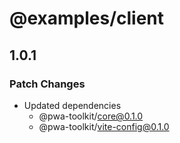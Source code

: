 # @examples/client

## 1.0.1

### Patch Changes

- Updated dependencies
  - @pwa-toolkit/core@0.1.0
  - @pwa-toolkit/vite-config@0.1.0
